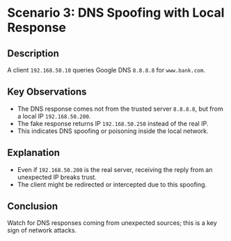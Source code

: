 # Scenario 3: DNS Spoofing with Local Response

## Description
A client `192.168.50.10` queries Google DNS `8.8.8.8` for `www.bank.com`.

## Key Observations
- The DNS response comes not from the trusted server `8.8.8.8`, but from a local IP `192.168.50.200`.
- The fake response returns IP `192.168.50.250` instead of the real IP.
- This indicates DNS spoofing or poisoning inside the local network.

## Explanation
- Even if `192.168.50.200` is the real server, receiving the reply from an unexpected IP breaks trust.
- The client might be redirected or intercepted due to this spoofing.

## Conclusion
Watch for DNS responses coming from unexpected sources; this is a key sign of network attacks.
